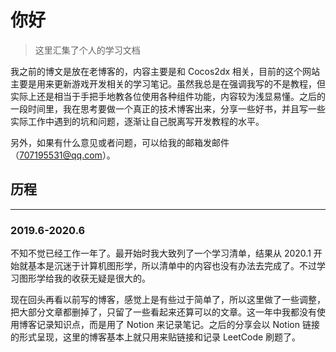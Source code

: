# 你好

> 这里汇集了个人的学习文档

我之前的博文是放在老博客的，内容主要是和 Cocos2dx 相关，目前的这个网站主要是用来更新游戏开发相关的学习笔记。虽然我总是在强调我写的不是教程，但实际上还是相当于手把手地教各位使用各种组件功能，内容较为浅显易懂。之后的一段时间里，我在思考要做一个真正的技术博客出来，分享一些好书，并且写一些实际工作中遇到的坑和问题，逐渐让自己脱离写开发教程的水平。

另外，如果有什么意见或者问题，可以给我的邮箱发邮件（707195531@qq.com）。

## 历程

---

### 2019.6-2020.6

不知不觉已经工作一年了。最开始时我大致列了一个学习清单，结果从 2020.1 开始就基本是沉迷于计算机图形学，所以清单中的内容也没有办法去完成了。不过学习图形学给我的收获无疑是很大的。

现在回头再看以前写的博客，感觉上是有些过于简单了，所以这里做了一些调整，把大部分文章都删掉了，只留了一些看起来还算可以的文章。这一年中我都没有使用博客记录知识点，而是用了 Notion 来记录笔记。之后的分享会以 Notion 链接的形式呈现，这里的博客基本上就只用来贴链接和记录 LeetCode 刷题了。